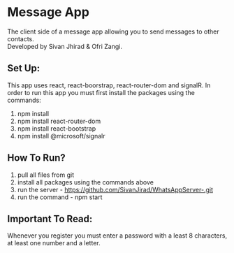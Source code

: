 # Message App
The client side of a message app allowing you to send messages to other contacts. <br />
Developed by Sivan Jhirad & Ofri Zangi.

## Set Up:
This app uses react, react-boorstrap, react-router-dom and signalR. In order to run this app you must first install the packages using the commands:

1. npm install
2. npm install react-router-dom
3. npm install react-bootstrap
4. npm install @microsoft/signalr

## How To Run?
1. pull all files from git
2. install all packages using the commands above
3. run the server - https://github.com/SivanJirad/WhatsAppServer-.git
4. run the command - npm start

## Important To Read:
Whenever you register you must enter a password with a least 8 characters, at least one number and a letter.
